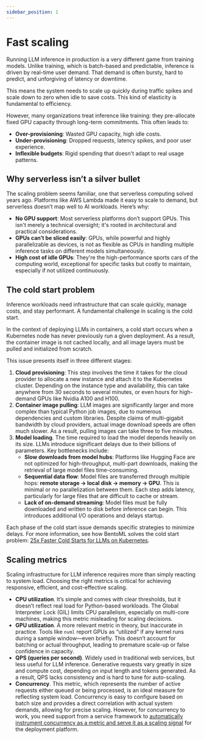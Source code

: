 ```yaml
---
sidebar_position: 1
---
```


# Fast scaling

Running LLM inference in production is a very different game from training models. Unlike training, which is batch-based and predictable, inference is driven by real-time user demand. That demand is often bursty, hard to predict, and unforgiving of latency or downtime.

This means the system needs to scale up quickly during traffic spikes and scale down to zero when idle to save costs. This kind of elasticity is fundamental to efficiency.

However, many organizations treat inference like training: they pre-allocate fixed GPU capacity through long-term commitments. This often leads to:

- **Over-provisioning**: Wasted GPU capacity, high idle costs.
- **Under-provisioning**: Dropped requests, latency spikes, and poor user experience.
- **Inflexible budgets**: Rigid spending that doesn't adapt to real usage patterns.

## Why serverless isn’t a silver bullet

The scaling problem seems familiar, one that serverless computing solved years ago. Platforms like AWS Lambda made it easy to scale to demand, but serverless doesn’t map well to AI workloads. Here’s why:

- **No GPU support**: Most serverless platforms don’t support GPUs. This isn't merely a technical oversight; it's rooted in architectural and practical considerations.
- **GPUs can’t be sliced easily**: GPUs, while powerful and highly parallelizable as devices, is not as flexible as CPUs in handling multiple inference tasks on different models simultaneously.
- **High cost of idle GPUs**: They're the high-performance sports cars of the computing world, exceptional for specific tasks but costly to maintain, especially if not utilized continuously.

## The cold start problem

Inference workloads need infrastructure that can scale quickly, manage costs, and stay performant. A fundamental challenge in scaling is the cold start. 

In the context of deploying LLMs in containers, a cold start occurs when a Kubernetes node has never previously run a given deployment. As a result, the container image is not cached locally, and all image layers must be pulled and initialized from scratch.

This issue presents itself in three different stages:

1. **Cloud provisioning**: This step involves the time it takes for the cloud provider to allocate a new instance and attach it to the Kubernetes cluster. Depending on the instance type and availability, this can take anywhere from 30 seconds to several minutes, or even hours for high-demand GPUs like Nvidia A100 and H100.
2. **Container image pulling**: LLM images are significantly larger and more complex than typical Python job images, due to numerous dependencies and custom libraries. Despite claims of multi-gigabit bandwidth by cloud providers, actual image download speeds are often much slower. As a result, pulling images can take three to five minutes.
3. **Model loading**. The time required to load the model depends heavily on its size. LLMs introduce significant delays due to their billions of parameters. Key bottlenecks include:
    - **Slow downloads from model hubs**: Platforms like Hugging Face are not optimized for high-throughput, multi-part downloads, making the retrieval of large model files time-consuming.
    - **Sequential data flow**: Model files are transferred through multiple hops: **remote storage → local disk → memory → GPU**. This is minimal or no parallelization between them. Each step adds latency, particularly for large files that are difficult to cache or stream.
    - **Lack of on-demand streaming**: Model files must be fully downloaded and written to disk before inference can begin. This introduces additional I/O operations and delays startup.

Each phase of the cold start issue demands specific strategies to minimize delays. For more information, see how BentoML solves the cold start problem: [25x Faster Cold Starts for LLMs on Kubernetes](https://www.bentoml.com/blog/25x-faster-cold-starts-for-llms-on-kubernetes).

## Scaling metrics

Scaling infrastructure for LLM inference requires more than simply reacting to system load. Choosing the right metrics is critical for achieving responsive, efficient, and cost-effective scaling.

- **CPU utilization**. It’s simple and comes with clear thresholds, but it doesn’t reflect real load for Python-based workloads. The Global Interpreter Lock (GIL) limits CPU parallelism, especially on multi-core machines, making this metric misleading for scaling decisions.
- **GPU utilization**. A more relevant metric in theory, but inaccurate in practice. Tools like `nvml` report GPUs as “utilized” if any kernel runs during a sample window—even briefly. This doesn’t account for batching or actual throughput, leading to premature scale-up or false confidence in capacity.
- **QPS (queries per second)**. Widely used in traditional web services, but less useful for LLM inference. Generative requests vary greatly in size and compute cost, depending on input length and tokens generated. As a result, QPS lacks consistency and is hard to tune for auto-scaling.
- **Concurrency**. This metric, which represents the number of active requests either queued or being processed, is an ideal measure for reflecting system load. Concurrency is easy to configure based on batch size and provides a direct correlation with actual system demands, allowing for precise scaling. However, for concurrency to work, you need support from a service framework to [automatically instrument concurrency as a metric and serve it as a scaling signal](https://www.bentoml.com/blog/scaling-ai-model-deployment) for the deployment platform.